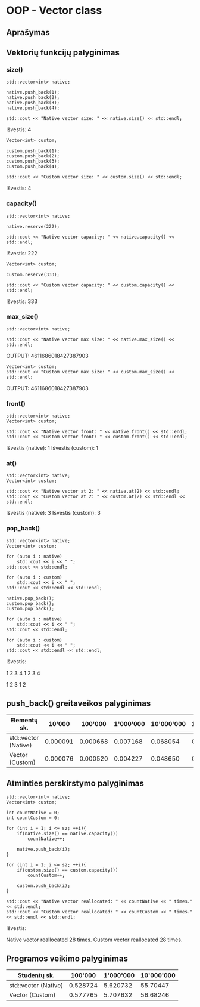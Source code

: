 
# OOP - Vector class

## Aprašymas

## Vektorių funkcijų palyginimas

### size()
```
std::vector<int> native;

native.push_back(1);
native.push_back(2);
native.push_back(3);
native.push_back(4);

std::cout << "Native vector size: " << native.size() << std::endl;
```
Išvestis: 4
```
Vector<int> custom;

custom.push_back(1);
custom.push_back(2);
custom.push_back(3);
custom.push_back(4);

std::cout << "Custom vector size: " << custom.size() << std::endl;
```
Išvestis: 4

### capacity()
```
std::vector<int> native;

native.reserve(222);

std::cout << "Native vector capacity: " << native.capacity() << std::endl;
```
Išvestis: 222
```
Vector<int> custom;

custom.reserve(333);

std::cout << "Custom vector capacity: " << custom.capacity() << std::endl;
```
Išvestis: 333

### max_size()
```
std::vector<int> native;

std::cout << "Native vector max size: " << native.max_size() << std::endl;
```
OUTPUT: 4611686018427387903

```
Vector<int> custom;
std::cout << "Custom vector max size: " << custom.max_size() << std::endl;
```
OUTPUT: 4611686018427387903

### front()
```
std::vector<int> native;
Vector<int> custom;

std::cout << "Native vector front: " << native.front() << std::endl;
std::cout << "Custom vector front: " << custom.front() << std::endl;
```
Išvestis (native): 1
Išvestis (custom): 1

### at()
```
std::vector<int> native;
Vector<int> custom;

std::cout << "Native vector at 2: " << native.at(2) << std::endl;
std::cout << "Custom vector at 2: " << custom.at(2) << std::endl << std::endl;
```
Išvestis (native): 3
Išvestis (custom): 3

### pop_back()
```
std::vector<int> native;
Vector<int> custom;

for (auto i : native)
    std::cout << i << " ";
std::cout << std::endl;

for (auto i : custom)
    std::cout << i << " ";
std::cout << std::endl << std::endl;

native.pop_back();
custom.pop_back();
custom.pop_back();

for (auto i : native)
    std::cout << i << " ";
std::cout << std::endl;

for (auto i : custom)
    std::cout << i << " ";
std::cout << std::endl << std::endl;
```
Išvestis: 

1 2 3 4 
1 2 3 4 

1 2 3
1 2

## push_back() greitaveikos palyginimas

| Elementų sk.         | 10'000   | 100'000  | 1'000'000 | 10'000'000 | 100'000'000 |
|----------------------|----------|----------|-----------|------------|-------------|
| std::vector (Native) | 0.000091 | 0.000668 | 0.007168  | 0.068054   | 0.496691    |
| Vector (Custom)      | 0.000076 | 0.000520 | 0.004227  | 0.048650   | 0.478698    |

## Atminties perskirstymo palyginimas

```
std::vector<int> native;
Vector<int> custom;

int countNative = 0;
int countCustom = 0;

for (int i = 1; i <= sz; ++i){
    if(native.size() == native.capacity())
        countNative++;
    
    native.push_back(i);
}

for (int i = 1; i <= sz; ++i){
    if(custom.size() == custom.capacity())
        countCustom++;
    
    custom.push_back(i);
}

std::cout << "Native vector reallocated: " << countNative << " times." << std::endl;
std::cout << "Custom vector reallocated: " << countCustom << " times." << std::endl << std::endl;
```
Išvestis:

Native vector reallocated 28 times.
Custom vector reallocated 28 times.

## Programos veikimo palyginimas

| Studentų sk.         | 100'000  | 1'000'000 | 10'000'000 |
|----------------------|----------|-----------|------------|
| std::vector (Native) | 0.528724 | 5.620732  | 55.70447   |
| Vector (Custom)      | 0.577765 | 5.707632  | 56.68246   |
